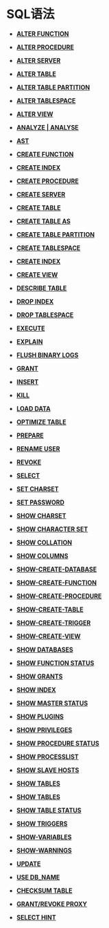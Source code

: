 # SQL语法<a name="ZH-CN_TOPIC_0289900416"></a>

-   **[ALTER FUNCTION](dolphin-ALTER-FUNCTION.md)**

-   **[ALTER PROCEDURE](dolphin-ALTER-PROCEDURE.md)**

-   **[ALTER SERVER](dolphin-ALTER-SERVER.md)**

-   **[ALTER TABLE](dolphin-ALTER-TABLE.md)**  

-   **[ALTER TABLE PARTITION](dolphin-ALTER-TABLE-PARTITION.md)**  

-   **[ALTER TABLESPACE](dolphin-ALTER-TABLESPACE.md)**

-   **[ALTER VIEW](dolphin-ALTER-VIEW.md)**

-   **[ANALYZE | ANALYSE](dolphin-ANALYZE-ANALYSE.md)**

-   **[AST](dolphin-AST.md)**

-   **[CREATE FUNCTION](dolphin-CREATE-FUNCTION.md)**

-   **[CREATE INDEX](dolphin-CREATE-INDEX.md)**

-   **[CREATE PROCEDURE](dolphin-CREATE-PROCEDURE.md)**

-   **[CREATE SERVER](dolphin-CREATE-SERVER.md)**

-   **[CREATE TABLE](dolphin-CREATE-TABLE.md)**

-   **[CREATE TABLE AS](dolphin-CREATE-TABLE-AS.md)**

-   **[CREATE TABLE PARTITION](dolphin-CREATE-TABLE-PARTITION.md)**

-   **[CREATE TABLESPACE](dolphin-CREATE-TABLESPACE.md)**

-   **[CREATE INDEX](dolphin-CREATE-INDEX.md)**

-   **[CREATE VIEW](dolphin-CREATE-VIEW.md)**

-   **[DESCRIBE TABLE](dolphin-DESCRIBE-TABLE.md)**

-   **[DROP INDEX](dolphin-DROP-INDEX.md)**  

-   **[DROP TABLESPACE](dolphin-DROP-TABLESPACE.md)**  

-   **[EXECUTE](dolphin-EXECUTE.md)**  

-   **[EXPLAIN](dolphin-EXPLAIN.md)**  

-   **[FLUSH BINARY LOGS](dolphin-FLUSH-BINARY-LOGS.md)**  

-   **[GRANT](dolphin-GRANT.md)**

-   **[INSERT](dolphin-INSERT.md)**

-   **[KILL](dolphin-KILL.md)**  

-   **[LOAD DATA](dolphin-LOAD-DATA.md)**

-   **[OPTIMIZE TABLE](dolphin-OPTIMIZE-TABLE.md)**

-   **[PREPARE](dolphin-PREPARE.md)**

-   **[RENAME USER](dolphin-RENAME-USER.md)**

-   **[REVOKE](dolphin-REVOKE.md)**

-   **[SELECT](dolphin-SELECT.md)**  

-   **[SET CHARSET](dolphin-SET-CHARSET.md)**

-   **[SET PASSWORD](dolphin-SET-PASSWORD.md)**  

-   **[SHOW CHARSET](dolphin-SHOW-CHARACTER-SET.md)** 

-   **[SHOW CHARACTER SET](dolphin-SHOW-CHARACTER-SET.md)** 

-   **[SHOW COLLATION](dolphin-SHOW-COLLATION.md)**  

-   **[SHOW COLUMNS](dolphin-SHOW_COLUMNS.md)**  

-   **[SHOW-CREATE-DATABASE](dolphin-SHOW-CREATE-DATABASE.md)**

-   **[SHOW-CREATE-FUNCTION](dolphin-SHOW-CREATE-FUNCTION.md)**

-   **[SHOW-CREATE-PROCEDURE](dolphin-SHOW-CREATE-PROCEDURE.md)**

-   **[SHOW-CREATE-TABLE](dolphin-SHOW-CREATE-TABLE.md)**

-   **[SHOW-CREATE-TRIGGER](dolphin-SHOW-CREATE-TRIGGER.md)**

-   **[SHOW-CREATE-VIEW](dolphin-SHOW-CREATE-VIEW.md)**

-   **[SHOW DATABASES](dolphin-SHOW-DATABASES.md)** 

-   **[SHOW FUNCTION STATUS](dolphin-SHOW-FUNCTION-STATUS.md)**

-   **[SHOW GRANTS](dolphin-SHOW-GRANTS.md)**

-   **[SHOW INDEX](dolphin-SHOW-INDEX.md)**  

-   **[SHOW MASTER STATUS](dolphin-SHOW-MASTER-STATUS.md)**

-   **[SHOW PLUGINS](dolphin-SHOW_PLUGINS.md)**  

-   **[SHOW PRIVILEGES](dolphin-SHOW_PRIVILEGES.md)**

-   **[SHOW PROCEDURE STATUS](dolphin-SHOW-PROCEDURE-STATUS.md)**

-   **[SHOW PROCESSLIST](dolphin-SHOW-PROCESSLIST.md)**

-   **[SHOW SLAVE HOSTS](dolphin-SHOW-SLAVE-HOSTS.md)**

-   **[SHOW TABLES](dolphin-SHOW-STATUS.md)**

-   **[SHOW TABLES](dolphin-SHOW_TABLES.md)**  

-   **[SHOW TABLE STATUS](dolphin-SHOW-TABLE-STATUS.md)**  

-   **[SHOW TRIGGERS](dolphin-SHOW-TRIGGERS.md)**  

-   **[SHOW-VARIABLES](dolphin-SHOW-VARIABLES.md)**

-   **[SHOW-WARNINGS](dolphin-SHOW-WARNINGS.md)**

-   **[UPDATE](dolphin-UPDATE.md)**

-   **[USE DB_NAME](dolphin-USE-DB_NAME.md)**  

-   **[CHECKSUM TABLE](dolphin-CHECKSUM-TABLE.md)**  

-   **[GRANT/REVOKE PROXY](dolphin-GRANT-REVOKE-PROXY.md)** 

-   **[SELECT HINT](dolphin-SELECT-HINT.md)** 